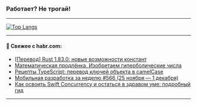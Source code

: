 ### Работает? Не трогай!

---
<!--
#### 🛠️ Technical stack:

![Java](https://img.shields.io/badge/Java-informational?logo=Oracle&style=flat&logoColor=white&color=FF4500)
![Kotlin](https://img.shields.io/badge/Kotlin-informational?logo=Kotlin&style=flat&logoColor=white&color=774D97)
![TS](https://img.shields.io/badge/TypeScript-informational?logo=typeScript&style=flat&logoColor=black&color=017acc)
![Python](https://img.shields.io/badge/Python-informational?logo=Python&style=flat&logoColor=black&color=ffdd54) <br>
![Spring](https://img.shields.io/badge/Spring-informational?logo=Spring&style=flat&logoColor=white&color=6DB33F) 
![SpringBoot](https://img.shields.io/badge/SpringBoot-informational?logo=SpringBoot&style=flat&logoColor=white&color=6DB33F)
![Nest](https://img.shields.io/badge/NestJS-informational?logo=NestJS&style=flat&logoColor=white&color=E0234E) 
![NodeJS](https://img.shields.io/badge/NodeJS-informational?logo=node.js&style=flat&logoColor=white&color=70A760)<br>
![PostgreSQL](https://img.shields.io/badge/PostgreSQL-informational?logo=PostgreSQL&style=flat&logoColor=white&color=DAA520)
![MongoDB](https://img.shields.io/badge/MongoDB-informational?logo=MongoDB&style=flat&logoColor=white&color=870000)
![Apache](https://img.shields.io/badge/Apache-informational?logo=apache&style=flat&logoColor=white&color=f74e28)

___ 
-->

<!--- #### 🛠️ : --->

[![Top Langs](https://github-readme-stats-82jvfl3w3-advtsettinggmailcoms-projects.vercel.app/api/top-langs/?username=zloylis&langs_count=10&hide_title=true&title_color=e6edf3&size_weight=0.5&count_weight=0.5&layout=compact&hide_progress=true&hide_border=true&theme=dracula)](https://github.com/zloylis)

<!---


####  :octocat:&nbsp;&nbsp; Статистика:

![GitHub stats](https://github-readme-stats-u2qms2cxw-advtsettinggmailcoms-projects.vercel.app/api?username=zloylis&show_icons=true&hide_border=true&theme=dracula&title_color=e6edf3&include_all_commits=true&count_private=true&hide_rank=false&hide_title=true&rank_icon=github)
-->
---

#### 💬 Свежее с habr.com:

<!-- BLOG-POST-LIST:START -->
- [[Перевод] Rust 1.83.0: новые возможности констант](https://habr.com/ru/articles/862868/?utm_source=habrahabr&utm_medium=rss&utm_campaign=862868)
- [Математическая продлёнка. Изобретаем гиперболические числа](https://habr.com/ru/articles/862852/?utm_source=habrahabr&utm_medium=rss&utm_campaign=862852)
- [Рецепты TypeScript: перевод ключей объекта в camelCase](https://habr.com/ru/companies/cloud_ru/articles/860778/?utm_source=habrahabr&utm_medium=rss&utm_campaign=860778)
- [Мобильная разработка за неделю #566 &lpar;25 ноября — 1 декабря&rpar;](https://habr.com/ru/articles/862848/?utm_source=habrahabr&utm_medium=rss&utm_campaign=862848)
- [Как освоить Swift Concurrency и остаться в здравом уме: подробный гид](https://habr.com/ru/articles/862844/?utm_source=habrahabr&utm_medium=rss&utm_campaign=862844)
<!-- BLOG-POST-LIST:END -->

---
